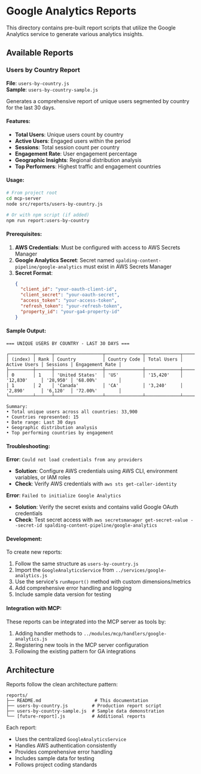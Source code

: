 # Google Analytics Reports

This directory contains pre-built report scripts that utilize the Google Analytics service to generate various analytics insights.

## Available Reports

### Users by Country Report

**File**: `users-by-country.js`  
**Sample**: `users-by-country-sample.js`

Generates a comprehensive report of unique users segmented by country for the last 30 days.

#### Features:
- **Total Users**: Unique users count by country
- **Active Users**: Engaged users within the period  
- **Sessions**: Total session count per country
- **Engagement Rate**: User engagement percentage
- **Geographic Insights**: Regional distribution analysis
- **Top Performers**: Highest traffic and engagement countries

#### Usage:

```bash
# From project root
cd mcp-server
node src/reports/users-by-country.js

# Or with npm script (if added)
npm run report:users-by-country
```

#### Prerequisites:

1. **AWS Credentials**: Must be configured with access to AWS Secrets Manager
2. **Google Analytics Secret**: Secret named `spalding-content-pipeline/google-analytics` must exist in AWS Secrets Manager
3. **Secret Format**:
   ```json
   {
     "client_id": "your-oauth-client-id",
     "client_secret": "your-oauth-secret", 
     "access_token": "your-access-token",
     "refresh_token": "your-refresh-token",
     "property_id": "your-ga4-property-id"
   }
   ```

#### Sample Output:

```
=== UNIQUE USERS BY COUNTRY - LAST 30 DAYS ===

┌─────────┬──────┬──────────────────┬──────────────┬─────────────┬──────────────┬──────────┬─────────────────┐
│ (index) │ Rank │ Country          │ Country Code │ Total Users │ Active Users │ Sessions │ Engagement Rate │
├─────────┼──────┼──────────────────┼──────────────┼─────────────┼──────────────┼──────────┼─────────────────┤
│ 0       │ 1    │ 'United States'  │ 'US'         │ '15,420'    │ '12,830'     │ '28,950' │ '68.00%'        │
│ 1       │ 2    │ 'Canada'         │ 'CA'         │ '3,240'     │ '2,890'      │ '6,120'  │ '72.00%'        │
└─────────┴──────┴──────────────────┴──────────────┴─────────────┴──────────────┴──────────┴─────────────────┘

Summary:
• Total unique users across all countries: 33,900
• Countries represented: 15
• Date range: Last 30 days
• Geographic distribution analysis
• Top performing countries by engagement
```

#### Troubleshooting:

**Error**: `Could not load credentials from any providers`
- **Solution**: Configure AWS credentials using AWS CLI, environment variables, or IAM roles
- **Check**: Verify AWS credentials with `aws sts get-caller-identity`

**Error**: `Failed to initialize Google Analytics`  
- **Solution**: Verify the secret exists and contains valid Google OAuth credentials
- **Check**: Test secret access with `aws secretsmanager get-secret-value --secret-id spalding-content-pipeline/google-analytics`

#### Development:

To create new reports:

1. Follow the same structure as `users-by-country.js`
2. Import the `GoogleAnalyticsService` from `../services/google-analytics.js`
3. Use the service's `runReport()` method with custom dimensions/metrics
4. Add comprehensive error handling and logging
5. Include sample data version for testing

#### Integration with MCP:

These reports can be integrated into the MCP server as tools by:

1. Adding handler methods to `../modules/mcp/handlers/google-analytics.js`
2. Registering new tools in the MCP server configuration
3. Following the existing pattern for GA integrations

## Architecture

Reports follow the clean architecture pattern:

```
reports/
├── README.md                    # This documentation
├── users-by-country.js         # Production report script
├── users-by-country-sample.js  # Sample data demonstration
└── [future-report].js          # Additional reports
```

Each report:
- Uses the centralized `GoogleAnalyticsService`
- Handles AWS authentication consistently
- Provides comprehensive error handling
- Includes sample data for testing
- Follows project coding standards